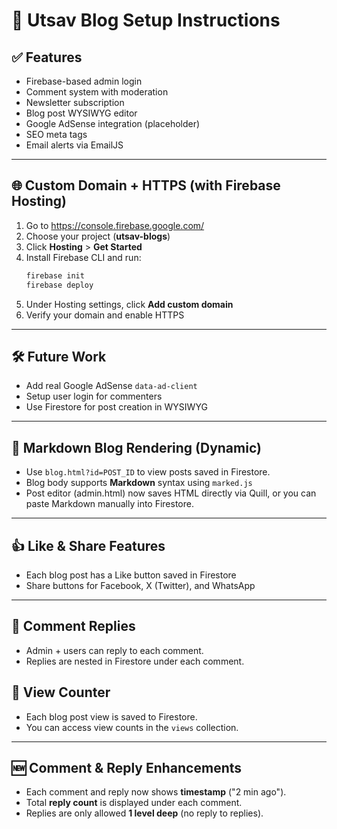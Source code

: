 
# 🧾 Utsav Blog Setup Instructions

## ✅ Features
- Firebase-based admin login
- Comment system with moderation
- Newsletter subscription
- Blog post WYSIWYG editor
- Google AdSense integration (placeholder)
- SEO meta tags
- Email alerts via EmailJS

---

## 🌐 Custom Domain + HTTPS (with Firebase Hosting)
1. Go to https://console.firebase.google.com/
2. Choose your project (**utsav-blogs**)
3. Click **Hosting** > **Get Started**
4. Install Firebase CLI and run:
   ```bash
   firebase init
   firebase deploy
   ```
5. Under Hosting settings, click **Add custom domain**
6. Verify your domain and enable HTTPS

---

## 🛠 Future Work
- Add real Google AdSense `data-ad-client`
- Setup user login for commenters
- Use Firestore for post creation in WYSIWYG


---

## 📝 Markdown Blog Rendering (Dynamic)
- Use `blog.html?id=POST_ID` to view posts saved in Firestore.
- Blog body supports **Markdown** syntax using `marked.js`
- Post editor (admin.html) now saves HTML directly via Quill, or you can paste Markdown manually into Firestore.


---

## 👍 Like & Share Features
- Each blog post has a Like button saved in Firestore
- Share buttons for Facebook, X (Twitter), and WhatsApp


---

## 💬 Comment Replies
- Admin + users can reply to each comment.
- Replies are nested in Firestore under each comment.

## 🎯 View Counter
- Each blog post view is saved to Firestore.
- You can access view counts in the `views` collection.



---

## 🆕 Comment & Reply Enhancements
- Each comment and reply now shows **timestamp** ("2 min ago").
- Total **reply count** is displayed under each comment.
- Replies are only allowed **1 level deep** (no reply to replies).
